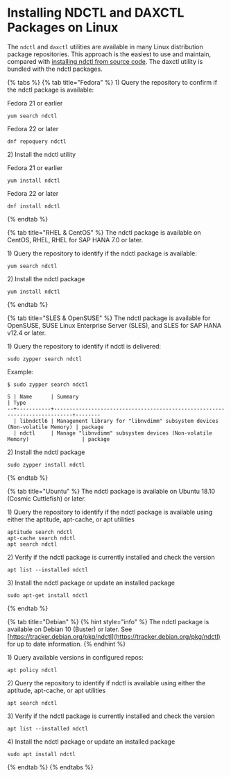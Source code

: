 # Installing NDCTL and DAXCTL Packages on Linux

The `ndctl` and `daxctl` utilities are available in many Linux distribution package repositories.  This approach is the easiest to use and maintain, compared with [installing ndctl from source code](installing-ndctl-from-source-on-linux.md). The daxctl utility is bundled with the ndctl packages.

{% tabs %}
{% tab title="Fedora" %}
1\) Query the repository to confirm if the ndctl package is available:

Fedora 21 or earlier

```text
yum search ndctl
```

Fedora 22 or later

```text
dnf repoquery ndctl
```

2\) Install the ndctl utility

Fedora 21 or earlier

```text
yum install ndctl
```

Fedora 22 or later

```text
dnf install ndctl
```
{% endtab %}

{% tab title="RHEL & CentOS" %}
The ndctl package is available on CentOS, RHEL, RHEL for SAP HANA 7.0 or later. 

1\) Query the repository to identify if the ndctl package is available:

```text
yum search ndctl
```

2\) Install the ndctl package

```text
yum install ndctl
```
{% endtab %}

{% tab title="SLES & OpenSUSE" %}
The ndctl package is available for OpenSUSE, SUSE Linux Enterprise Server \(SLES\), and SLES for SAP HANA v12.4 or later.

1\) Query the repository to identify if ndctl is delivered:

```text
sudo zypper search ndctl
```

Example:

```text
$ sudo zypper search ndctl

S | Name      | Summary                                                                    | Type   
--+-----------+----------------------------------------------------------------------------+--------
  | libndctl6 | Management library for "libnvdimm" subsystem devices (Non-volatile Memory) | package
  | ndctl     | Manage "libnvdimm" subsystem devices (Non-volatile Memory)                 | package
```

2\) Install the ndctl package

```text
sudo zypper install ndctl
```
{% endtab %}

{% tab title="Ubuntu" %}
The ndctl package is available on Ubuntu 18.10 \(Cosmic Cuttlefish\) or later.

1\) Query the repository to identify if the ndctl package is available using either the aptitude, apt-cache, or apt utilities

```text
aptitude search ndctl 
apt-cache search ndctl 
apt search ndctl
```

2\) Verify if the ndctl package is currently installed and check the version

```text
apt list --installed ndctl
```

3\) Install the ndctl package or update an installed package

```text
sudo apt-get install ndctl
```
{% endtab %}

{% tab title="Debian" %}
{% hint style="info" %}
The ndctl package is available on Debian 10 \(Buster\) or later. See [https://tracker.debian.org/pkg/ndctl](https://tracker.debian.org/pkg/ndctl) for up to date information.
{% endhint %}

1\) Query available versions in configured repos:

```text
apt policy ndctl
```

2\) Query the repository to identify if ndctl is available using either the aptitude, apt-cache, or apt utilities

```text
apt search ndctl
```

3\) Verify if the ndctl package is currently installed and check the version

```text
apt list --installed ndctl
```

4\) Install the ndctl package or update an installed package

```text
sudo apt install ndctl
```
{% endtab %}
{% endtabs %}

